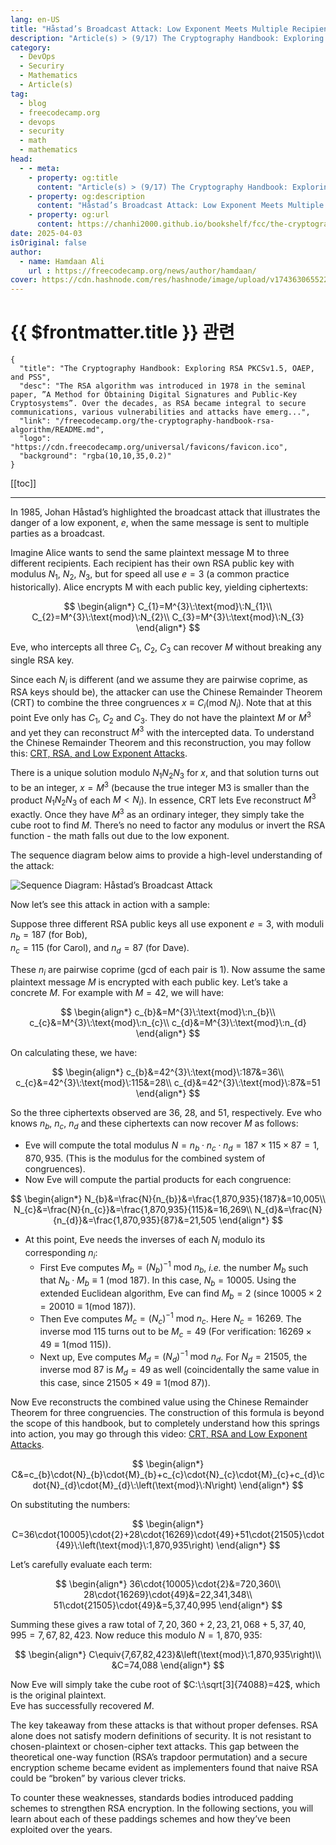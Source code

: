 ```yaml
---
lang: en-US
title: "Håstad’s Broadcast Attack: Low Exponent Meets Multiple Recipients"
description: "Article(s) > (9/17) The Cryptography Handbook: Exploring RSA PKCSv1.5, OAEP, and PSS" 
category:
  - DevOps
  - Securiry
  - Mathematics
  - Article(s)
tag:
  - blog
  - freecodecamp.org
  - devops
  - security
  - math
  - mathematics
head:
  - - meta:
    - property: og:title
      content: "Article(s) > (9/17) The Cryptography Handbook: Exploring RSA PKCSv1.5, OAEP, and PSS"
    - property: og:description
      content: "Håstad’s Broadcast Attack: Low Exponent Meets Multiple Recipients"
    - property: og:url
      content: https://chanhi2000.github.io/bookshelf/fcc/the-cryptography-handbook-rsa-algorithm/hastads-broadcast-attack-low-exponent-meets-multiple-recipients.html
date: 2025-04-03
isOriginal: false
author:
  - name: Hamdaan Ali
    url : https://freecodecamp.org/news/author/hamdaan/
cover: https://cdn.hashnode.com/res/hashnode/image/upload/v1743630655223/f7e0c094-2103-42cd-97bd-be79d14fff67.png
---
```


# {{ $frontmatter.title }} 관련

```component VPCard
{
  "title": "The Cryptography Handbook: Exploring RSA PKCSv1.5, OAEP, and PSS",
  "desc": "The RSA algorithm was introduced in 1978 in the seminal paper, ”A Method for Obtaining Digital Signatures and Public-Key Cryptosystems”. Over the decades, as RSA became integral to secure communications, various vulnerabilities and attacks have emerg...",
  "link": "/freecodecamp.org/the-cryptography-handbook-rsa-algorithm/README.md",
  "logo": "https://cdn.freecodecamp.org/universal/favicons/favicon.ico",
  "background": "rgba(10,10,35,0.2)"
}
```

[[toc]]

---

<SiteInfo
  name="The Cryptography Handbook: Exploring RSA PKCSv1.5, OAEP, and PSS"
  desc="The RSA algorithm was introduced in 1978 in the seminal paper, ”A Method for Obtaining Digital Signatures and Public-Key Cryptosystems”. Over the decades, as RSA became integral to secure communications, various vulnerabilities and attacks have emerg..."
  url="https://freecodecamp.org/news/the-cryptography-handbook-rsa-algorithm#heading-hastads-broadcast-attack-low-exponent-meets-multiple-recipients"
  logo="https://cdn.freecodecamp.org/universal/favicons/favicon.ico"
  preview="https://cdn.hashnode.com/res/hashnode/image/upload/v1743630655223/f7e0c094-2103-42cd-97bd-be79d14fff67.png"/>

In 1985, Johan Håstad’s highlighted the broadcast attack that illustrates the danger of a low exponent, $e$, when the same message is sent to multiple parties as a broadcast.

Imagine Alice wants to send the same plaintext message M to three different recipients. Each recipient has their own RSA public key with modulus $N_1$, $N_{2}$, $N_{3}$, but for speed all use $e=3$ (a common practice historically). Alice encrypts M with each public key, yielding ciphertexts:

$$
\begin{align*}
C_{1}=M^{3}\:\text{mod}\:N_{1}\\
C_{2}=M^{3}\:\text{mod}\:N_{2}\\
C_{3}=M^{3}\:\text{mod}\:N_{3}
\end{align*}
$$

Eve, who intercepts all three $C_{1}$, $C_{2}$, $C_{3}$ can recover $M$ without breaking any single RSA key.

Since each $N_{i}$ is different (and we assume they are pairwise coprime, as RSA keys should be), the attacker can use the Chinese Remainder Theorem (CRT) to combine the three congruences $x\equiv{C}_{i}\left(\text{mod}\:N_{i}\right)$. Note that at this point Eve only has $C_1$, $C_{2}$ and $C_{3}$. They do not have the plaintext $M$ or $M^{3}$ and yet they can reconstruct $M^{3}$ with the intercepted data. To understand the Chinese Remainder Theorem and this reconstruction, you may follow this: [<FontIcon icon="fa-brands fa-youtube"/>CRT, RSA, and Low Exponent Attacks](https://youtube.com/Mt9v7-xBuaA).

<VidStack src="youtube/Mt9v7-xBuaA" />

There is a unique solution modulo $N_{1}N_{2}N_{3}$ for $x$, and that solution turns out to be an integer, $x=M^{3}$ (because the true integer M3 is smaller than the product $N_{1}N_{2}N_{3}$ of each $M\lt{N}_{i}$). In essence, CRT lets Eve reconstruct $M^{3}$ exactly. Once they have $M^{3}$ as an ordinary integer, they simply take the cube root to find $M$. There’s no need to factor any modulus or invert the RSA function - the math falls out due to the low exponent.

The sequence diagram below aims to provide a high-level understanding of the attack:

![Sequence Diagram: Håstad’s Broadcast Attack](https://mermaid.ink/img/pako:eNqNlN9P2zAQx_-VmyWkIpWqSeostTQkFvawh-6h7AFNEcgk19RSY3e2A3RV__dd-gNoExB5is_f-_jum3PWLDcFMsEc_q1R53itZGlllWmgZymtV7laSu3haqFyhN4N6gLteXv_u3mA3hRppZCWQYckldYs3orCDtG1fMS3mqhD86ORXBWPaJ20KxLsJL-MRzAUPSlW7NdPlOvAG3AUhwqdkyXCpIn4uUUEezjVDQ7MYxJcXF62OxXQbDugyBytx2cPvfQ-gG8wuYugMgXo-4MfHbwOW7qJ4RExfJ_Y9rAbGB0Boxcjz862Fivt0ea4JNP2ZjnoFcZ7LEBaa57cvoST7wEX79j08xVI_nyQ22nJUXb4QXZX-0fJUXtiTkACKN1o522dU0rvdufUOdRO6RLS6e8DolUBFdCCpaZa1p7sS-sHhKkxHswMbj9RRhOgsWw2aXTnJLOqVFouXuf3S6ZZn1VoK6kKusrrBpoxEleYMUGvBc5kvfAZy_SGpLL25malcyaoPeyzellIf7j5TMzkwlGUbhoTa_bMRMCHAx7xMU84j5I4HPfZiolRMhgNR-NkxOM45FE8ijd99s8YIgwH4zCMEp4EQTLkX0MebHF_tpu7M7FQ3tjJ7uez_Qf1mTV1OX85v7RNNzu13Q53amrtmUjGm_8gLoH2?type=png)
<!-- TODO: mermaid -->

Now let’s see this attack in action with a sample:

Suppose three different RSA public keys all use exponent $e=3$, with moduli $n_{b}=187$ (for Bob),  
$n_{c}=115$ (for Carol), and $n_{d}=87$ (for Dave).

These $n_{i}$ are pairwise coprime ($\text{gcd}$ of each pair is $1$). Now assume the same plaintext message $M$ is encrypted with each public key. Let’s take a concrete $M$. For example with $M=42$, we will have:

$$
\begin{align*}
c_{b}&=M^{3}\:\text{mod}\:n_{b}\\
c_{c}&=M^{3}\:\text{mod}\:n_{c}\\
c_{d}&=M^{3}\:\text{mod}\:n_{d}
\end{align*}
$$

On calculating these, we have:

$$
\begin{align*}
c_{b}&=42^{3}\:\text{mod}\:187&=36\\
c_{c}&=42^{3}\:\text{mod}\:115&=28\\
c_{d}&=42^{3}\:\text{mod}\:87&=51
\end{align*}
$$

So the three ciphertexts observed are $36$, $28$, and $51$, respectively. Eve who knows $n_{b}$, $n_{c}$, $n_{d}$ and these ciphertexts can now recover $M$ as follows:

- Eve will compute the total modulus $N=n_{b}\cdot{n}_{c}\cdot{n}_{d}=187\times{115}\times{87}=1,870,935$. (This is the modulus for the combined system of congruences).
- Now Eve will compute the partial products for each congruence:

$$
\begin{align*}
N_{b}&=\frac{N}{n_{b}}&=\frac{1,870,935}{187}&=10,005\\
N_{c}&=\frac{N}{n_{c}}&=\frac{1,870,935}{115}&=16,269\\
N_{d}&=\frac{N}{n_{d}}&=\frac{1,870,935}{87}&=21,505
\end{align*}
$$

- At this point, Eve needs the inverses of each $N_i$ modulo its corresponding $n_{i}$:
  - First Eve computes $M_{b}=\left(N_{b}\right)^{−1}\:\text{mod}\:n_{b}$, *i.e.* the number $M_{b}$ such that $N_{b}\cdot{M}_{b}\equiv{1}\:\left(\text{mod}\:187\right)$. In this case, $N_{b}=10005$. Using the extended Euclidean algorithm, Eve can find $M_{b}=2$ (since $10005\times{2}=20010\equiv{1}\left(\text{mod}\:187\right)$).
  - Then Eve computes $M_{c}=\left(N_{c}\right)^{−1}\:\text{mod}\:n_{c}$. Here $N_{c}=16269$. The inverse mod $115$ turns out to be $M_{c}=49$ (For verification: $16269\times{49}\equiv{1}\left(\text{mod}\:115\right)$).
  - Next up, Eve computes $M_{d}=\left(N_{d}\right)^{−1}\:\text{mod}\:n_{d}$. For $N_{d}=21505$, the inverse mod $87$ is $M_{d}=49$ as well (coincidentally the same value in this case, since $21505\times{49}\equiv{1}\left(\text{mod}\:87\right)$).

Now Eve reconstructs the combined value using the Chinese Remainder Theorem for three congruencies. The construction of this formula is beyond the scope of this handbook, but to completely understand how this springs into action, you may go through this video: [<FontIcon icon="fa-brands fa-youtube"/>CRT, RSA and Low Exponent Attacks](https://youtu.be/Mt9v7-xBuaA).

$$
\begin{align*}
C&=c_{b}\cdot{N}_{b}\cdot{M}_{b}+c_{c}\cdot{N}_{c}\cdot{M}_{c}+c_{d}\cdot{N}_{d}\cdot{M}_{d}\:\left(\text{mod}\:N\right)
\end{align*}
$$

On substituting the numbers:

$$
\begin{align*}
C=36\cdot{10005}\cdot{2}+28\cdot{16269}\cdot{49}+51\cdot{21505}\cdot{49}\:\left(\text{mod}\:1,870,935\right)
\end{align*}
$$

Let’s carefully evaluate each term:

$$
\begin{align*}
36\cdot{10005}\cdot{2}&=720,360\\
28\cdot{16269}\cdot{49}&=22,341,348\\
51\cdot{21505}\cdot{49}&=5,37,40,995
\end{align*}
$$

Summing these gives a raw total of $7,20,360+2,23,21,068+5,37,40,995=7,67,82,423$. Now reduce this modulo $N=1,870,935$:

$$
\begin{align*}
C\equiv{7,67,82,423}&\left(\text{mod}\:1,870,935\right)\\
&C=74,088
\end{align*}
$$

Now Eve will simply take the cube root of $C:\:\sqrt[3]{74088}=42$, which is the original plaintext.  
Eve has successfully recovered $M$.

The key takeaway from these attacks is that without proper defenses. RSA alone does not satisfy modern definitions of security. It is not resistant to chosen-plaintext or chosen-cipher text attacks. This gap between the theoretical one-way function (RSA’s trapdoor permutation) and a secure encryption scheme became evident as implementers found that naive RSA could be “broken” by various clever tricks.

To counter these weaknesses, standards bodies introduced padding schemes to strengthen RSA encryption. In the following sections, you will learn about each of these paddings schemes and how they’ve been exploited over the years.
